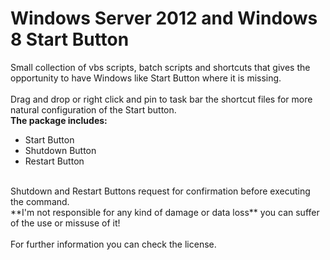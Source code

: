 # Windows Server 2012 and Windows 8 Start Button

Small collection of vbs scripts, batch scripts and shortcuts that gives the opportunity to have Windows like Start Button where it is missing.<br /><br />
Drag and drop or right click and pin to task bar the shortcut files for more natural configuration of the Start button.<br />
**The package includes:** <br />
* Start Button<br />
* Shutdown Button<br />
* Restart Button<br />
<br />
Shutdown and Restart Buttons request for confirmation before executing the command.<br />
**I'm not responsible for any kind of damage or data loss** you can suffer of the use or missuse of
it!<br />
<br />
For further information you can check the license.
